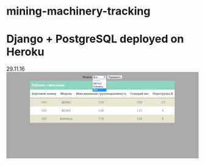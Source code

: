 # mining-machinery-tracking

# Django + PostgreSQL deployed on Heroku

29.11.16
![alt tag](https://github.com/simbi0nts/mining-machinery-tracking/blob/master/ProjectLookALike.png?raw=true)
